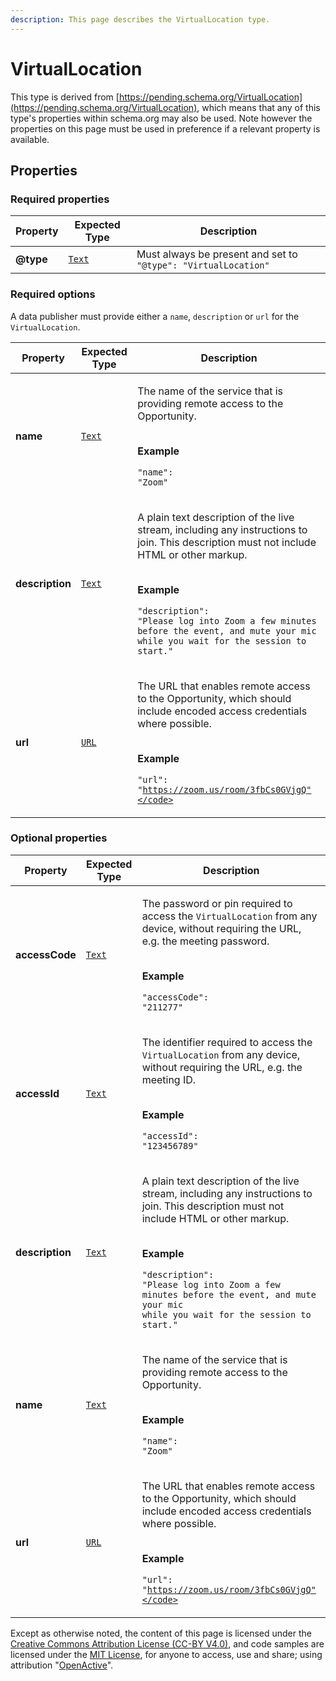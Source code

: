 ```yaml
---
description: This page describes the VirtualLocation type.
---
```


# VirtualLocation

This type is derived from [https://pending.schema.org/VirtualLocation](https://pending.schema.org/VirtualLocation), which means that any of this type's properties within schema.org may also be used. Note however the properties on this page must be used in preference if a relevant property is available.

## **Properties**

### **Required properties**

| Property  | Expected Type                      | Description                                                     |
| --------- | ---------------------------------- | --------------------------------------------------------------- |
| **@type** |  [`Text`](https://schema.org/Text) |  Must always be present and set to `"@type": "VirtualLocation"` |

### **Required options**

A data publisher must provide either a `name`, `description` or `url` for the `VirtualLocation`.

| Property        | Expected Type                      | Description                                                                                                                                                                                                                                                                                                                            |
| --------------- | ---------------------------------- | -------------------------------------------------------------------------------------------------------------------------------------------------------------------------------------------------------------------------------------------------------------------------------------------------------------------------------------- |
| **name**        |  [`Text`](https://schema.org/Text) | <p>The name of the service that is providing remote access to the Opportunity.</p><p><br><strong>Example</strong></p><p><code>"name": "Zoom"</code></p>                                                                                                                                                                                |
| **description** |  [`Text`](https://schema.org/Text) | <p>A plain text description of the live stream, including any instructions to join. This description must not include HTML or other markup.</p><p><br><strong>Example</strong></p><p><code>"description": "Please log into Zoom a few minutes before the event, and mute your mic while you wait for the session to start."</code></p> |
| **url**         |  [`URL`](https://schema.org/URL)   | <p>The URL that enables remote access to the Opportunity, which should include encoded access credentials where possible.</p><p><br><strong>Example</strong></p><p><code>"url": "https://zoom.us/room/3fbCs0GVjgQ"</code></p>                                                                                                          |

### **Optional properties**

| Property        | Expected Type                      | Description                                                                                                                                                                                                                                                                                                                            |
| --------------- | ---------------------------------- | -------------------------------------------------------------------------------------------------------------------------------------------------------------------------------------------------------------------------------------------------------------------------------------------------------------------------------------- |
| **accessCode**  |  [`Text`](https://schema.org/Text) | <p>The password or pin required to access the <code>VirtualLocation</code> from any device, without requiring the URL, e.g. the meeting password.</p><p><br><strong>Example</strong></p><p><code>"accessCode": "211277"</code></p>                                                                                                     |
| **accessId**    |  [`Text`](https://schema.org/Text) | <p>The identifier required to access the <code>VirtualLocation</code> from any device, without requiring the URL, e.g. the meeting ID.</p><p><br><strong>Example</strong></p><p><code>"accessId": "123456789"</code></p>                                                                                                               |
| **description** |  [`Text`](https://schema.org/Text) | <p>A plain text description of the live stream, including any instructions to join. This description must not include HTML or other markup.</p><p><br><strong>Example</strong></p><p><code>"description": "Please log into Zoom a few minutes before the event, and mute your mic while you wait for the session to start."</code></p> |
| **name**        |  [`Text`](https://schema.org/Text) | <p>The name of the service that is providing remote access to the Opportunity.</p><p><br><strong>Example</strong></p><p><code>"name": "Zoom"</code></p>                                                                                                                                                                                |
| **url**         |  [`URL`](https://schema.org/URL)   | <p>The URL that enables remote access to the Opportunity, which should include encoded access credentials where possible.</p><p><br><strong>Example</strong></p><p><code>"url": "https://zoom.us/room/3fbCs0GVjgQ"</code></p>                                                                                                          |

Except as otherwise noted, the content of this page is licensed under the [Creative Commons Attribution License (CC-BY V4.0)](https://creativecommons.org/licenses/by/4.0/), and code samples are licensed under the [MIT License](https://opensource.org/licenses/MIT), for anyone to access, use and share; using attribution "[OpenActive](https://www.openactive.io)".
